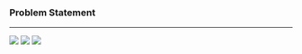 ### Problem Statement

------------

![](https://raw.githubusercontent.com/shaheemMPM/Hackerrank-Algorithms-Solutions/master/.github/images/14_1.png)
![](https://raw.githubusercontent.com/shaheemMPM/Hackerrank-Algorithms-Solutions/master/.github/images/14_2.png)
![](https://raw.githubusercontent.com/shaheemMPM/Hackerrank-Algorithms-Solutions/master/.github/images/14_3.png)
